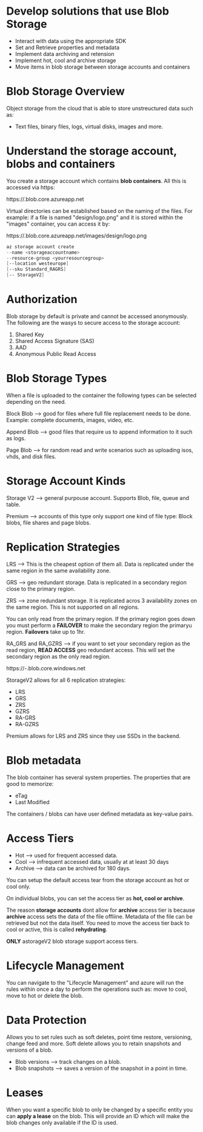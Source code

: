 # Develop solutions that use Blob Storage

- Interact with data using the appropriate SDK
- Set and Retrieve properties and metadata
- Implement data archiving and retension
- Implement hot, cool and archive storage
- Move items in blob storage between storage accounts and containers

# Blob Storage Overview

Object storage from the cloud that is able to store unstreuctured data such as:

- Text files, binary files, logs, virtual disks, images and more.

# Understand the storage account, blobs and containers

You create a storage account which contains **blob containers**. All this is accessed via https:

https://<storageaccountname>.blob.core.azureapp.net

Virtual directories can be established based on the naming of the files. For example: if a file is named "design/logo.png" and it is stored within the "images" container, you can access it by:

https://<storageaccountname>.blob.core.azureapp.net/images/design/logo.png

```ps1
az storage account create
--name <storageaccountname>
--resource-group <yourresourcegroup>
[--location westeurope]
[--sku Standard_RAGRS]
[-- StorageV2]
```

# Authorization

Blob storage by default is private and cannot be accessed anonymously. The following are the wasys to secure access to the storage account:

1. Shared Key
2. Shared Access Signature (SAS)
3. AAD
4. Anonymous Public Read Access

# Blob Storage Types

When a file is uploaded to the container the following types can be selected depending on the need.

Block Blob --> good for files where full file replacement needs to be done. Example: complete documents, images, video, etc.

Append Blob --> good files that require us to append information to it such as logs.

Page Blob --> for random read and write scenarios such as uploading isos, vhds, and disk files.

# Storage Account Kinds

Storage V2 --> general purpouse account. Supports Blob, file, queue and table.

Premium --> accounts of this type only support one kind of file type: Block blobs, file shares and page blobs.

# Replication Strategies

LRS --> This is the cheapest option of them all. Data is replicated under the same region in the same availability zone.

GRS --> geo redundant storage. Data is replicated in a secondary region close to the primary region.

ZRS --> zone redundant storage. It is replicated acros 3 availability zones on the same region. This is not supported on all regions.

You can only read from the primary region. If the primary region goes down you must perform a **FAILOVER** to make the secondary region the primaryu region. **Failovers** take up to 1hr.

RA_GRS and RA_GZRS --> if you want to set your secondary region as the read region, **READ ACCESS** geo redundant access. This will set the secondary region as the only read region.

https://<storage-account>-<secondary>.blob.core.windows.net

StorageV2 allows for all 6 replication strategies:

- LRS
- GRS
- ZRS
- GZRS
- RA-GRS
- RA-GZRS

Premium allows for LRS and ZRS since they use SSDs in the backend.

# Blob metadata

The blob container has several system properties. The properties that are good to memorize:

- eTag
- Last Modified

The containers / blobs can have user defined metadata as key-value pairs.

# Access Tiers

- Hot --> used for frequent accessed data.
- Cool --> infrequent accessed data, usually at at least 30 days
- Archive --> data can be archived for 180 days.

You can setup the default access tear from the storage account as hot or cool only.

On individual blobs, you can set the access tier as **hot, cool or archive**.

The reason **storage accounts** dont allow for **archive** access tier is because **archive** access sets the data of the file offliine. Metadata of the file can be retrieved but not the data itself. You need to move the access tier back to cool or active, this is called **rehydrating**.

**ONLY** astorageV2 blob storage support access tiers.

# Lifecycle Management

You can navigate to the "Lifecycle Management" and azure will run the rules within once a day to perform the operations such as: move to cool, move to hot or delete the blob.

# Data Protection

Allows you to set rules such as soft deletes, point time restore, versioning, change feed and more. Soft delete allows you to retain snapshots and versions of a blob.

- Blob versions --> track changes on a blob.
- Blob snapshots --> saves a version of the snapshot in a point in time.

# Leases

When you want a specific blob to only be changed by a specific entity you can **apply a lease** on the blob. This will provide an ID which will make the blob changes only available if the ID is used.
